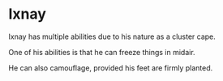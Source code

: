 # Ixnay
Ixnay has multiple abilities due to his nature as a cluster cape.

One of his abilities is that he can freeze things in midair.

He can also camouflage, provided his feet are firmly planted.
